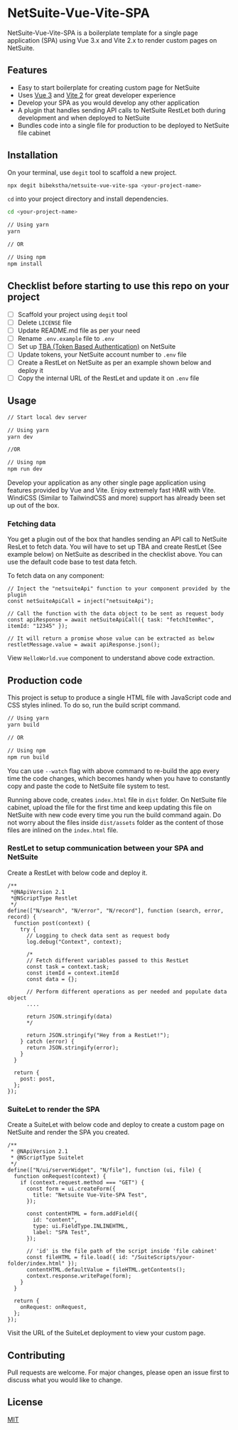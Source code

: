 # NetSuite-Vue-Vite-SPA

NetSuite-Vue-Vite-SPA is a boilerplate template for a single page application (SPA) using Vue 3.x and Vite 2.x to render custom pages on NetSuite.

## Features

- Easy to start boilerplate for creating custom page for NetSuite
- Uses [Vue 3](https://v3.vuejs.org/) and [Vite 2](https://vitejs.dev/) for great developer experience
- Develop your SPA as you would develop any other application
- A plugin that handles sending API calls to NetSuite RestLet both during development and when deployed to NetSuite
- Bundles code into a single file for production to be deployed to NetSuite file cabinet

## Installation

On your terminal, use `degit` tool to scaffold a new project.

```bash
npx degit bibekstha/netsuite-vue-vite-spa <your-project-name>
```

`cd` into your project directory and install dependencies.

```bash
cd <your-project-name>

// Using yarn
yarn

// OR

// Using npm
npm install
```

## Checklist before starting to use this repo on your project

- [ ] Scaffold your project using `degit` tool
- [ ] Delete `LICENSE` file
- [ ] Update README.md file as per your need
- [ ] Rename `.env.example` file to `.env`
- [ ] Set up [TBA (Token Based Authentication)](https://system.netsuite.com/app/help/helpcenter.nl?fid=section_4247337262.html) on NetSuite
- [ ] Update tokens, your NetSuite account number to `.env` file
- [ ] Create a RestLet on NetSuite as per an example shown below and deploy it
- [ ] Copy the internal URL of the RestLet and update it on `.env` file

## Usage

```bash
// Start local dev server

// Using yarn
yarn dev

//OR

// Using npm
npm run dev
```

Develop your application as any other single page application using features provided by Vue and Vite. Enjoy extremely fast HMR with Vite. WindiCSS (Similar to TailwindCSS and more) support has already been set up out of the box.

### Fetching data

You get a plugin out of the box that handles sending an API call to NetSuite ResLet to fetch data. You will have to set up TBA and create RestLet (See example below) on NetSuite as described in the checklist above. You can use the default code base to test data fetch.

To fetch data on any component:

```JS
// Inject the "netsuiteApi" function to your component provided by the plugin
const netSuiteApiCall = inject("netsuiteApi");

// Call the function with the data object to be sent as request body
const apiResponse = await netSuiteApiCall({ task: "fetchItemRec", itemId: "12345" });

// It will return a promise whose value can be extracted as below
restletMessage.value = await apiResponse.json();
```

View `HelloWorld.vue` component to understand above code extraction.

## Production code

This project is setup to produce a single HTML file with JavaScript code and CSS styles inlined. To do so, run the build script command.

```bash
// Using yarn
yarn build

// OR

// Using npm
npm run build
```

You can use `--watch` flag with above command to re-build the app every time the code changes, which becomes handy when you have to constantly copy and paste the code to NetSuite file system to test.

Running above code, creates `index.html` file in `dist` folder. On NetSuite file cabinet, upload the file for the first time and keep updating this file on NetSuite with new code every time you run the build command again. Do not worry about the files inside `dist/assets` folder as the content of those files are inlined on the `index.html` file.

### RestLet to setup communication between your SPA and NetSuite

Create a RestLet with below code and deploy it.

```JS
/**
 *@NApiVersion 2.1
 *@NScriptType Restlet
 */
define(["N/search", "N/error", "N/record"], function (search, error, record) {
  function post(context) {
    try {
      // Logging to check data sent as request body
      log.debug("Context", context);

      /*
      // Fetch different variables passed to this RestLet
      const task = context.task;
      const itemId = context.itemId
      const data = {};

      // Perform different operations as per needed and populate data object
      ....

      return JSON.stringify(data)
      */

      return JSON.stringify("Hey from a RestLet!");
    } catch (error) {
      return JSON.stringify(error);
    }
  }

  return {
    post: post,
  };
});

```

### SuiteLet to render the SPA

Create a SuiteLet with below code and deploy to create a custom page on NetSuite and render the SPA you created.

```JS
/**
 * @NApiVersion 2.1
 * @NScriptType Suitelet
 */
define(["N/ui/serverWidget", "N/file"], function (ui, file) {
  function onRequest(context) {
    if (context.request.method === "GET") {
      const form = ui.createForm({
        title: "Netsuite Vue-Vite-SPA Test",
      });

      const contentHTML = form.addField({
        id: "content",
        type: ui.FieldType.INLINEHTML,
        label: "SPA Test",
      });

      // 'id' is the file path of the script inside 'file cabinet'
      const fileHTML = file.load({ id: "/SuiteScripts/your-folder/index.html" });
      contentHTML.defaultValue = fileHTML.getContents();
      context.response.writePage(form);
    }
  }

  return {
    onRequest: onRequest,
  };
});

```

Visit the URL of the SuiteLet deployment to view your custom page.

## Contributing

Pull requests are welcome. For major changes, please open an issue first to discuss what you would like to change.

## License

[MIT](https://github.com/BibekStha/netsuite-vue-vite-spa/blob/main/LICENSE)
